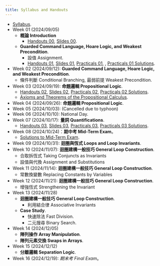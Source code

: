 ```yaml
---
title: Syllabus and Handouts
---
```



* [Syllabus](../assets/syllabus.pdf).
* Week 01 (2024/09/05)
  * **概論 Introduction**
    * [Handouts 00](../assets/handouts_00.pdf), [Slides 00](../assets/slides_00.pdf).
  * **Guarded Command Language, Hoare Logic, and Weakest Precondition**.
    * 設值 Assignment.
    * [Handouts 01](../assets/handouts_01.pdf), [Slides 01](../assets/slides_01.pdf), [Practicals 01](../assets/practicals_01.pdf), , [Practicals 01 Solutions](../assets/practicals_01_sols.pdf).
* Week 02 (2024/09/12): **Guarded Command Language, Hoare Logic, and Weakest Precondition**.
  * 條件判斷 Conditional Branching, 最弱前提 Weakest Precondition.
* Week 03 (2024/09/19): **命題邏輯 Propositional Logic**.
  * [Handouts 02](../assets/handouts_02.pdf), [Slides 02](../assets/slides_02.pdf), [Practicals 02](../assets/practicals_02.pdf), [Practicals 02 Solutions](../assets/practicals_02_sols.pdf).
  * [Axioms and Theorems of the Propositional Calculus](../assets/theorems_prop.pdf).
* Week 04 (2024/09/26): **命題邏輯 Propositional Logic**.
* Week 05 (2024/10/03): (Cancelled due to typhoon)
* Week 06 (2024/10/10): National Day.
* Week 07 (2024/10/17): **量詞 Quantifications**.
  * [Handouts 03](../assets/handouts_03.pdf), [Slides 03](../assets/slides_03.pdf), [Practicals 03](../assets/practicals_03.pdf), [Practicals 03 Solutions](../assets/practicals_03_sols.pdf).
* Week 08 (2024/10/24)：**期中考 Mid-Term Exam**。
  * [Solutions to Mid-Term Exam](../assets/midterm_sols.pdf).
* Week 09 (2024/10/31): **迴圈與恆式 Loops and Loop Invariants**.
* Week 10 (2024/11/07): **迴圈建構一般技巧 General Loop Construction**.
  * 合取拆恆式 Taking Conjuncts as Invariants
  * 設值與代換 Assignment and Substitutions
* Week 11 (2024/11/14): **迴圈建構一般技巧 General Loop Construction**.
  * 常數換變數 Replacing Constants by Variables
* Week 12 (2024/11/21): **迴圈建構一般技巧 General Loop Construction**.
  * 增強恆式 Strengthening the Invariant
* Week 13 (2024/11/28)
  * **迴圈建構一般技巧 General Loop Construction**.
    * 利用結合律 Associative Invariants
  * **Case Study**.
    * 快速除法 Fast Division.
    * 二元搜尋 Binary Search.
* Week 14 (2024/12/05)
  * **陣列操作 Array Manipulation**.
  * **陣列元素交換 Swaps in Arrays**.
* Week 15 (2024/12/12)
  * **分離邏輯 Separation Logic**.
* Week 16 (2024/12/19): *期末考 Final Exam*。
